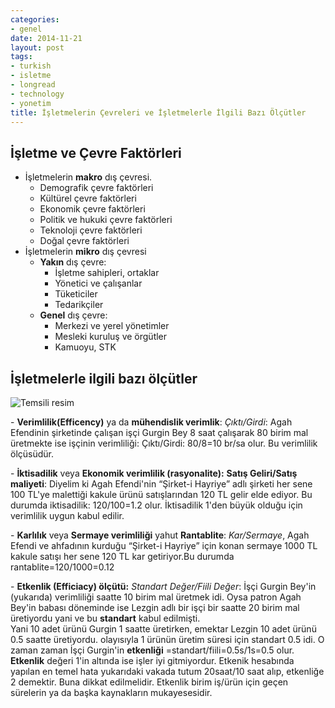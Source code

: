 ```yaml
---
categories:
- genel
date: 2014-11-21
layout: post
tags:
- turkish
- isletme
- longread
- technology
- yonetim
title: İşletmelerin Çevreleri ve İşletmelerle İlgili Bazı Ölçütler
---
```


## İşletme ve Çevre Faktörleri

- İşletmelerin **makro** dış çevresi.
    - Demografik çevre faktörleri
    - Kültürel çevre faktörleri
    - Ekonomik çevre faktörleri
    - Politik ve hukuki çevre faktörleri
    - Teknoloji çevre faktörleri
    - Doğal çevre faktörleri
- İşletmelerin **mikro** dış çevresi
    - **Yakın** dış çevre:
        - İşletme sahipleri, ortaklar
        - Yönetici ve çalışanlar
        - Tüketiciler
        - Tedarikçiler
    - **Genel** dış çevre:
        - Merkezi ve yerel yönetimler
        - Mesleki kuruluş ve örgütler
        - Kamuoyu, STK

## İşletmelerle ilgili bazı ölçütler

![Temsili resim](/images/call-centre-efficiency.jpg)

\- **Verimlilik(Efficency)** ya da **mühendislik verimlik**: _Çıktı/Girdi_: Agah Efendinin şirketinde çalışan işçi Gurgin Bey 8 saat çalışarak 80 birim mal üretmekte ise işçinin verimliliği: Çıktı/Girdi: 80/8=10 br/sa olur. Bu verimlilik ölçüsüdür.

\- **İktisadilik** veya **Ekonomik verimlilik (rasyonalite):** **Satış Geliri/Satış maliyeti**: Diyelim ki Agah Efendi'nin “Şirket-i Hayriye” adlı şirketi her sene 100 TL'ye malettiği kakule ürünü satışlarından 120 TL gelir elde ediyor. Bu durumda iktisadilik: 120/100=1.2 olur. İktisadilik 1'den büyük olduğu için verimlilik uygun kabul edilir.

\- **Karlılık** veya **Sermaye verimliliği** yahut **Rantablite**: _Kar/Sermaye_, Agah Efendi ve ahfadının kurduğu “Şirket-i Hayriye” için konan sermaye 1000 TL kakule satışı her sene 120 TL kar getiriyor.Bu durumda rantablite=120/1000=0.12

\- **Etkenlik (Efficiacy) ölçütü:** _Standart Değer/Fiili Değer_: İşçi Gurgin Bey'in (yukarıda) verimliliği saatte 10 birim mal üretmek idi. Oysa patron Agah Bey'in babası döneminde ise Lezgin adlı bir işçi bir saatte 20 birim mal üretiyordu yani ve bu **standart** kabul edilmişti.  
Yani 10 adet ürünü Gurgin 1 saatte üretirken, emektar Lezgin 10 adet ürünü 0.5 saatte üretiyordu. olayısıyla 1 ürünün üretim süresi için standart 0.5 idi. O zaman zaman İşçi Gurgin'in **etkenliği** =standart/fiili=0.5s/1s=0.5 olur. **Etkenlik** değeri 1'in altında ise işler iyi gitmiyordur. Etkenik hesabında yapılan en temel hata yukarıdaki vakada tutum 20saat/10 saat alıp, etkenliğe 2 demektir. Buna dikkat edilmelidir. Etkenlik birim iş/ürün için geçen sürelerin ya da başka kaynakların mukayesesidir.
